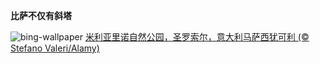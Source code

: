 
**比萨不仅有斜塔**

![bing-wallpaper](https://www.bing.com/th?id=OHR.Migliarino_ZH-CN0744250844_1920x1080.jpg)
[米利亚里诺自然公园，圣罗索尔，意大利马萨西犹可利 (© Stefano Valeri/Alamy)](https://www.bing.com/search?q=%E7%B1%B3%E5%88%A9%E4%BA%9A%E9%87%8C%E8%AF%BA%E8%87%AA%E7%84%B6%E5%85%AC%E5%9B%AD&amp;form=hpcapt&amp;mkt=zh-cn)
  